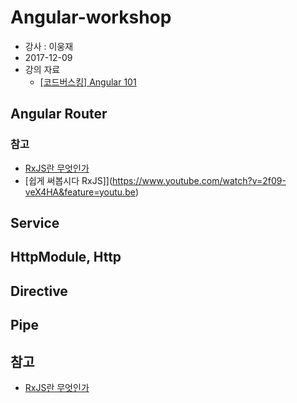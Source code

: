 # Angular-workshop

 - 강사 : 이웅재
 - 2017-12-09
 - 강의 자료
   - [[코드버스킹] Angular 101](https://slides.com/woongjae/angular101-2/)
 

## Angular Router 


### 참고

  - [RxJS란 무엇인가](http://sculove.github.io/blog/2017/10/07/rxjsbook4/)
  - [쉽게 써봅시다 RxJS]](https://www.youtube.com/watch?v=2f09-veX4HA&feature=youtu.be)

## Service



## HttpModule, Http



## Directive



## Pipe




## 참고


  - [RxJS란 무엇인가](http://sculove.github.io/blog/2017/10/07/rxjsbook4/)
